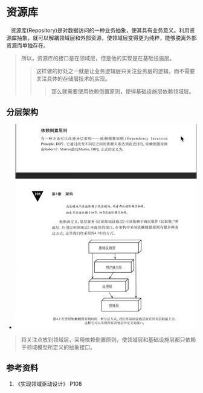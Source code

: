 # 资源库
&nbsp;&nbsp; 资源库(Repository)是对数据访问的一种业务抽象，使其具有业务意义。利用资源库抽象，就可以解耦领域层和外部资源，使领域层变得更为纯粹，能够脱离外部资源而单独存在。
> 所以，资源库的接口是在领域层，但是他的实现是在基础设施层。
>> 这样做的好处之一就是让业务逻辑层只关注业务层的逻辑，而不需要关注具体的存储层技术的实现。
>>> 那么就需要使用依赖倒置原则，使得基础设施层依赖领域层。

## 分层架构
- <img src="../../pics/WechatIMG42487-DIP-001.jpg"/>
> 将关注点放到领域层，采用依赖倒置原则，使领域层和基础设施层都只依赖于领域模型所定义的抽象接口。

## 参考资料
1. 《实现领域驱动设计》 P108